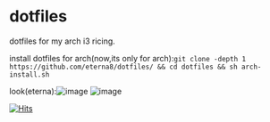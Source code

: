 # dotfiles
dotfiles for my arch i3 ricing.


install dotfiles for arch(now,its only for arch):```git clone -depth 1 https://github.com/eterna8/dotfiles/ && cd dotfiles && sh arch-install.sh```
                                                                                                                                                        

look(eterna):![image](https://github.com/eterna8/dotfiles/assets/139211439/8583ba95-0041-4fe6-82cd-c73b21d51c8c)
![image](https://github.com/eterna8/dotfiles/assets/139211439/7b94010f-599a-4342-ad4d-5f33a68f3ec8)



[![Hits](https://hits.sh/github.com/eterna8/dotfiles.svg?view=today-total&style=flat-square&color=fe7d37)](https://hits.sh/github.com/eterna8/dotfiles/)
